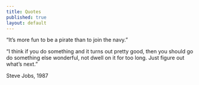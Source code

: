 ```yaml
---
title: Quotes
published: true
layout: default
---
```


“It’s more fun to be a pirate than to join the navy.”

 

“I think if you do something and it turns out pretty good, then you should go do something else wonderful, not dwell on it for too long. Just figure out what’s next.”

 

Steve Jobs, 1987

